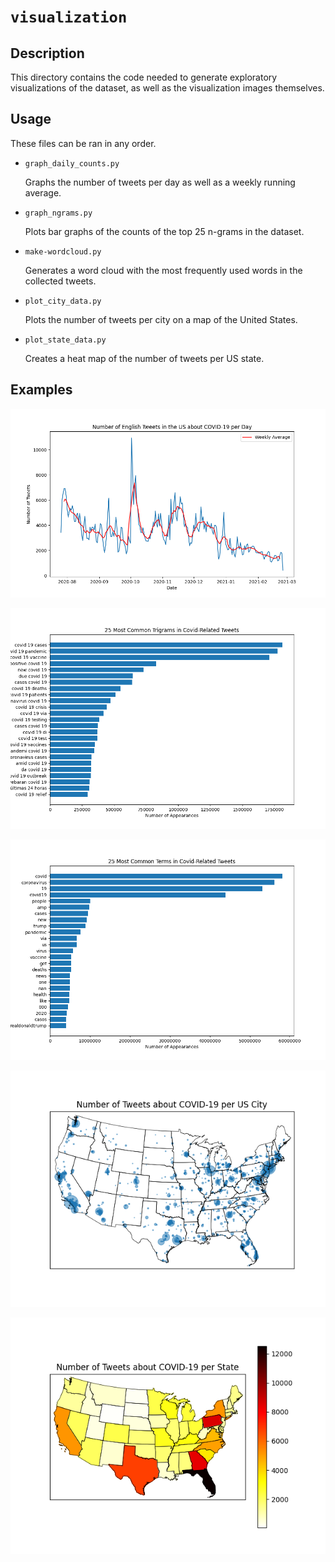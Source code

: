 # `visualization`

## Description
This directory contains the code needed to generate exploratory visualizations of the dataset, as well as the visualization
images themselves.

## Usage
These files can be ran in any order.
- `graph_daily_counts.py` 

    Graphs the number of tweets per day as well as a weekly running average.

- `graph_ngrams.py` 

    Plots bar graphs of the counts of the top 25 n-grams in the dataset.

- `make-wordcloud.py` 

    Generates a word cloud with the most frequently used words in the collected tweets.

- `plot_city_data.py` 

    Plots the number of tweets per city on a map of the United States.

- `plot_state_data.py` 

    Creates a heat map of the number of tweets per US state.

## Examples 

![daily](daily_counts.png?raw=true)

![trigrams](trigrams.png?raw=true)

![terms](terms.png?raw=true)

![city](city_counts.png?raw=true)

![state](state_counts.png?raw=true)